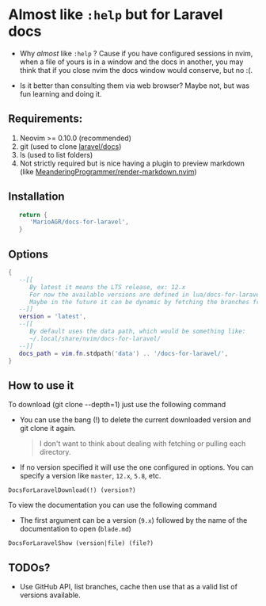 # Almost like `:help` but for Laravel docs

- Why _almost_ like `:help` ?
  Cause if you have configured sessions in nvim, when a file of yours is in a window and the docs in another, you may
  think that if you close nvim the docs window would conserve, but no :(.

- Is it better than consulting them via web browser?
  Maybe not, but was fun learning and doing it.

## Requirements:
1. Neovim >= 0.10.0 (recommended)
1. git (used to clone [laravel/docs](https://github.com/laravel/docs))
1. ls (used to list folders)
1. Not strictly required but is nice having a plugin to preview markdown (like
   [MeanderingProgrammer/render-markdown.nvim](https://github.com/MeanderingProgrammer/render-markdown.nvim))

## Installation

```lua
   return {
      'MarioAGR/docs-for-laravel',
   }
```

## Options

```lua
{
   --[[
      By latest it means the LTS release, ex: 12.x
      For now the available versions are defined in lua/docs-for-laravel/options.lua
      Maybe in the future it can be dynamic by fetching the branches from laravel/docs.
   --]]
   version = 'latest',
   --[[
      By default uses the data path, which would be something like:
      ~/.local/share/nvim/docs-for-laravel/
   --]]
   docs_path = vim.fn.stdpath('data') .. '/docs-for-laravel/', 
}
```

## How to use it

To download (git clone --depth=1) just use the following command
- You can use the bang (!) to delete the current downloaded version and git clone it again.
  > I don't want to think about dealing with fetching or pulling each directory.

- If no version specified it will use the one configured in options.
  You can specify a version like `master`, `12.x`, `5.8`, etc.

`DocsForLaravelDownload(!) (version?)`

To view the documentation you can use the following command
- The first argument can be a version (`9.x`) followed by the name of the documentation to open (`blade.md`)

`DocsForLaravelShow (version|file) (file?)`

## TODOs?

- Use GitHub API, list branches, cache then use that as a valid list of versions available.
